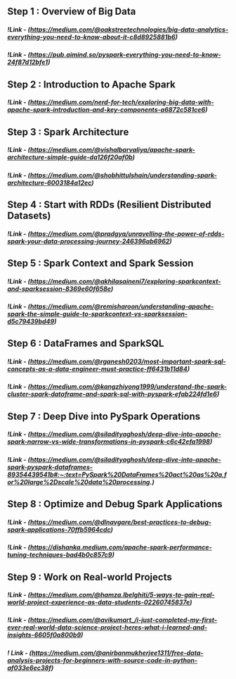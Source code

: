 ## Step 1 : Overview of Big Data
##### !Link - (https://medium.com/@oakstreetechnologies/big-data-analytics-everything-you-need-to-know-about-it-c8d8925881b6)
##### !Link - (https://pub.aimind.so/pyspark-everything-you-need-to-know-24f87d12bfe1)

## Step 2 : Introduction to Apache Spark
##### !Link - (https://medium.com/nerd-for-tech/exploring-big-data-with-apache-spark-introduction-and-key-components-a6872c581ce6)

## Step 3 : Spark Architecture
##### !Link - (https://medium.com/@vishalbarvaliya/apache-spark-architecture-simple-guide-da126f20af0b)
##### !Link - (https://medium.com/@shobhittulshain/understanding-spark-architecture-6003184a12ec)

## Step 4 : Start with RDDs (Resilient Distributed Datasets)
##### !Link - (https://medium.com/@pradgya/unravelling-the-power-of-rdds-spark-your-data-processing-journey-246396ab6962)

## Step 5 : Spark Context and Spark Session
##### !Link - (https://medium.com/@akhilasaineni7/exploring-sparkcontext-and-sparksession-8369e60f658e)
##### !Link - (https://medium.com/@remisharoon/understanding-apache-spark-the-simple-guide-to-sparkcontext-vs-sparksession-d5c79439bd49)

## Step 6 : DataFrames and SparkSQL
##### !Link - (https://medium.com/@rganesh0203/most-important-spark-sql-concepts-as-a-data-engineer-must-practice-ff6431b11d84)
##### !Link - (https://medium.com/@kangzhiyong1999/understand-the-spark-cluster-spark-dataframe-and-spark-sql-with-pyspark-efab224fd1e6)

## Step 7 : Deep Dive into PySpark Operations
##### !Link - (https://medium.com/@siladityaghosh/deep-dive-into-apache-spark-narrow-vs-wide-transformations-in-pyspark-c6c42efa1998)
##### !Link - (https://medium.com/@siladityaghosh/deep-dive-into-apache-spark-pyspark-dataframes-89354439541b#:~:text=PySpark%20DataFrames%20act%20as%20a,for%20large%2Dscale%20data%20processing.)

## Step 8 : Optimize and Debug Spark Applications
##### !Link - (https://medium.com/@dlnavgare/best-practices-to-debug-spark-applications-70ffb5964cdc)
##### !Link - (https://dishanka.medium.com/apache-spark-performance-tuning-techniques-bad4b0c857c9)

## Step 9 : Work on Real-world Projects
##### !Link - (https://medium.com/@hamza.lbelghiti/5-ways-to-gain-real-world-project-experience-as-data-students-02260745837e)
##### !Link - (https://medium.com/@avikumart_/i-just-completed-my-first-ever-real-world-data-science-project-heres-what-i-learned-and-insights-6605f0a800b9)
##### ! Link - (https://medium.com/@anirbanmukherjee1311/free-data-analysis-projects-for-beginners-with-source-code-in-python-af033e6ec38f)
